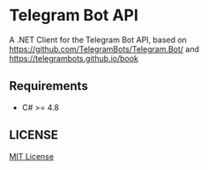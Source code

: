 Telegram Bot API
================

A .NET Client for the Telegram Bot API, based on https://github.com/TelegramBots/Telegram.Bot/ and https://telegrambots.github.io/book

## Requirements

* C# >= 4.8

## LICENSE
[MIT License](https://github.com/TelegramBots/Telegram.Bot/blob/master/LICENSE)
